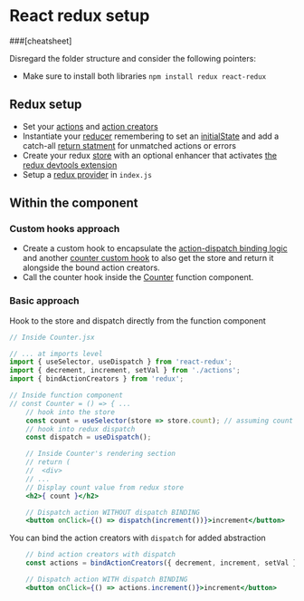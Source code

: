 # React redux setup

###[cheatsheet]

Disregard the folder structure and consider the following pointers:

- Make sure to install both libraries `npm install redux react-redux`

## Redux setup

- Set your [actions](https://github.com/patgarcia/react-redux-review/blob/a97beac6d3d9572ba6a44701d28e60782a24ea14/src/actions.js#L1) and [action creators](https://github.com/patgarcia/react-redux-review/blob/a97beac6d3d9572ba6a44701d28e60782a24ea14/src/actions.js#L5)
- Instantiate your [reducer](https://github.com/patgarcia/react-redux-review/blob/master/src/reducer.js) remembering to set an [initialState](https://github.com/patgarcia/react-redux-review/blob/a97beac6d3d9572ba6a44701d28e60782a24ea14/src/reducer.js#L3) and add a catch-all [return statment](https://github.com/patgarcia/react-redux-review/blob/a97beac6d3d9572ba6a44701d28e60782a24ea14/src/reducer.js#L15) for unmatched actions or errors
- Create your redux [store](https://github.com/patgarcia/react-redux-review/blob/master/src/store.js) with an optional enhancer that activates [the redux devtools extension](https://github.com/patgarcia/react-redux-review/blob/a97beac6d3d9572ba6a44701d28e60782a24ea14/src/store.js#L5)
- Setup a [redux provider](https://github.com/patgarcia/react-redux-review/blob/a97beac6d3d9572ba6a44701d28e60782a24ea14/src/index.js#L10) in `index.js`

## Within the component

### Custom hooks approach

- Create a custom hook to encapsulate the [action-dispatch binding logic](https://github.com/patgarcia/react-redux-review/blob/master/src/use-actions.js) and another [counter custom hook](https://github.com/patgarcia/react-redux-review/blob/master/src/use-counter.js) to also get the store and return it alongside the bound action creators.
- Call the counter hook inside the [Counter](https://github.com/patgarcia/react-redux-review/blob/a97beac6d3d9572ba6a44701d28e60782a24ea14/src/components/counter/Counter.jsx#L5) function component.

### Basic approach

Hook to the store and dispatch directly from the function component

```jsx
// Inside Counter.jsx

// ... at imports level
import { useSelector, useDispatch } from 'react-redux';
import { decrement, increment, setVal } from './actions';
import { bindActionCreators } from 'redux';

// Inside function component
// const Counter = () => { ...
    // hook into the store
    const count = useSelector(store => store.count); // assuming count is a valid key
    // hook into redux dispatch
    const dispatch = useDispatch();

    // Inside Counter's rendering section
    // return (
    //  <div>
    // ...
    // Display count value from redux store
    <h2>{ count }</h2>

    // Dispatch action WITHOUT dispatch BINDING
    <button onClick={() => dispatch(increment())}>increment</button>

```

You can bind the action creators with `dispatch` for added abstraction

```jsx
    // bind action creators with dispatch
    const actions = bindActionCreators({ decrement, increment, setVal }, dispatch)

    // Dispatch action WITH dispatch BINDING
    <button onClick={() => actions.increment()}>increment</button>
```
